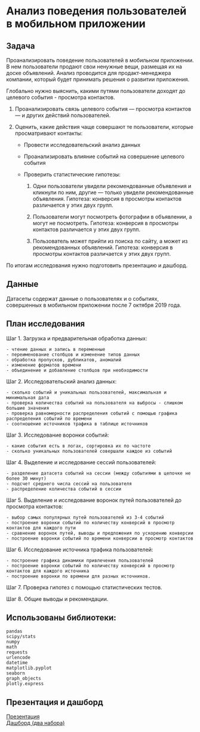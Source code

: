 # Анализ поведения пользователей в мобильном приложении  

## Задача

Проанализировать поведение пользователей в мобильном приложении.  В нем пользователи продают свои ненужные вещи, размещая их на доске объявлений. Анализ проводится  для продакт-менеджера компании, который будет принимать решения о развитии приложения.

Глобально нужно выяснить, какими путями пользователи доходят до целевого события - просмотра контактов.

1. Проанализировать связь целевого события — просмотра контактов — и других действий пользователей. 
2. Оценить, какие действия чаще совершают те пользователи, которые просматривают контакты:

    - Провести исследовательский анализ данных   
    - Проанализировать влияние событий на совершение целевого события  
    - Проверить статистические гипотезы:  
    
        1. Одни пользователи увидели рекомендованные объявления и кликнули по ним, другие — только увидели рекомендованные объявления. Гипотеза: конверсия в просмотры контактов различается у этих двух групп.
    
        2. Пользователи могут посмотреть фотографии в объявлении, а могут не посмотреть. Гипотеза: конверсия в просмотры контактов различается у этих двух групп.
       
        3. Пользователь может прийти из поиска по сайту, а может из рекомендованных объявлений. Гипотеза: конверсия в просмотры контактов различается у этих двух групп.
           
По итогам исследования нужно подготовить презентацию и дашборд.  

## Данные  

Датасеты содержат данные о пользователях и о событиях, совершенных в мобильном приложении после 7 октября 2019 года.


## План исследования
    
Шаг 1. Загрузка и предварительная обработка данных:

    - чтение данных и запись в переменные
    - переименование столбцов и изменение типов данных 
    - обработка пропусков, дубликатов, аномалий
    - изменение форматов времени
    - объединение и добавление столбцов при необходимости

Шаг 2. Исследовательский анализ данных:

    - сколько событий и уникальных пользователей, максимальная и минимальная дата
    - проверка количества событий на пользователя на выбросы - слишком большие значения
    - проверка равномерности распределения событий с помощью графика распределения событий по времени
    - соотношение источников трафика в таблице источников
    
Шаг 3. Исследование воронки событий:

    - какие события есть в логах, сортировка их по частоте
    - сколько уникальных пользователей совершали каждое из событий
    
Шаг 4. Выделение и исследование сессий пользователей:

    - разделение датасета событий на сессии (между событиями в цепочке не более 30 минут)
    - подсчет среднего числа сессий на пользователя
    - распределение количества событий в сессии

Шаг 5. Выделение и исследование воронок путей пользователей до просмотра контактов:

    - выбор самых популярных путей пользователей из 3-4 событий
    - построение воронки событий по количеству конверсий в просмотр контактов для каждого пути
    - сравнение воронок путей, выводы и предложения по ускорению конверсии
    - построение воронки событий по времени конверсии в просмотр контактов 
    
Шаг 6. Исследование источника трафика пользователей:

    - построение графика динамики привлечения пользователей
    - построение воронки событий по количеству конверсий в просмотр контактов для каждого источника
    - построение воронки по времени для разных источников.

Шаг 7. Проверка гипотез с помощью статистических тестов.

Шаг 8. Общие выводы и рекомендации.

## Использованы библиотеки:

    pandas
    scipy/stats
    numpy
    math
    requests 
    urlencode 
    datetime
    matplotlib.pyplot  
    seaborn 
    graph_objects
    plotly.express 

## Презентация и дашборд   

[Презентация](https://disk.yandex.ru/i/Gq21oSAV5mcmCw)  
[Дашборд (два набора)](https://public.tableau.com/app/profile/mary5190/viz/AppsThinks/Dashboard1)
